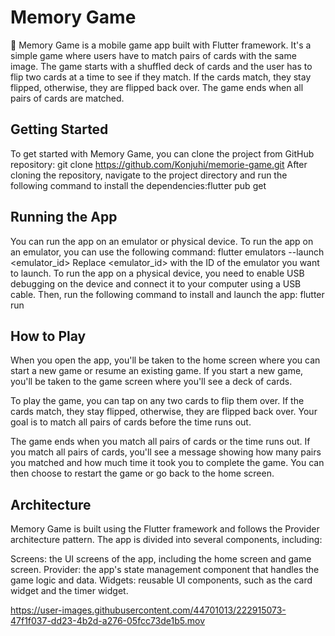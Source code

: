 # Memory Game

🔨 Memory Game is a mobile game app built with Flutter framework. It's a simple game where users have to match pairs of cards with the same image. The game starts with a shuffled deck of cards and the user has to flip two cards at a time to see if they match. If the cards match, they stay flipped, otherwise, they are flipped back over. The game ends when all pairs of cards are matched.

## Getting Started

To get started with Memory Game, you can clone the project from GitHub repository: git clone https://github.com/Konjuhi/memorie-game.git
After cloning the repository, navigate to the project directory and run the following command to install the dependencies:flutter pub get

## Running the App

You can run the app on an emulator or physical device. To run the app on an emulator, you can use the following command: flutter emulators --launch <emulator_id> Replace <emulator_id> with the ID of the emulator you want to launch.
To run the app on a physical device, you need to enable USB debugging on the device and connect it to your computer using a USB cable. Then, run the following command to install and launch the app: flutter run

## How to Play

When you open the app, you'll be taken to the home screen where you can start a new game or resume an existing game. If you start a new game, you'll be taken to the game screen where you'll see a deck of cards.

To play the game, you can tap on any two cards to flip them over. If the cards match, they stay flipped, otherwise, they are flipped back over. Your goal is to match all pairs of cards before the time runs out.

The game ends when you match all pairs of cards or the time runs out. If you match all pairs of cards, you'll see a message showing how many pairs you matched and how much time it took you to complete the game. You can then choose to restart the game or go back to the home screen.

## Architecture

Memory Game is built using the Flutter framework and follows the Provider architecture pattern. The app is divided into several components, including:

Screens: the UI screens of the app, including the home screen and game screen.
Provider: the app's state management component that handles the game logic and data.
Widgets: reusable UI components, such as the card widget and the timer widget.





https://user-images.githubusercontent.com/44701013/222915073-47f1f037-dd23-4b2d-a276-05fcc73de1b5.mov


